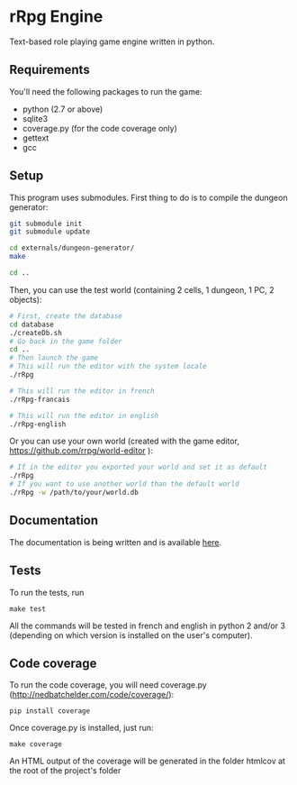 # rRpg Engine

Text-based role playing game engine written in python.

## Requirements

You'll need the following packages to run the game:
* python (2.7 or above)
* sqlite3
* coverage.py (for the code coverage only)
* gettext
* gcc

## Setup

This program uses submodules. First thing to do is to compile the dungeon
generator:
```bash
git submodule init
git submodule update

cd externals/dungeon-generator/
make

cd ..
```

Then, you can use the test world (containing 2 cells, 1 dungeon, 1 PC,
2 objects):
```bash
# First, create the database
cd database
./createDb.sh
# Go back in the game folder
cd ..
# Then launch the game
# This will run the editor with the system locale
./rRpg

# This will run the editor in french
./rRpg-francais

# This will run the editor in english
./rRpg-english
```

Or you can use your own world (created with the game editor,
https://github.com/rrpg/world-editor ):
```bash
# If in the editor you exported your world and set it as default
./rRpg
# If you want to use another world than the default world
./rRpg -w /path/to/your/world.db
```

## Documentation

The documentation is being written and is available
[here](http://rrpg.github.io/engine).

## Tests

To run the tests, run
```
make test
```
All the commands will be tested in french and english in python 2 and/or 3
(depending on which version is installed on the user's computer).

## Code coverage

To run the code coverage, you will need coverage.py
(http://nedbatchelder.com/code/coverage/):

```
pip install coverage
```

Once coverage.py is installed, just run:

```
make coverage
```

An HTML output of the coverage will be generated in the folder htmlcov at the
root of the project's folder
